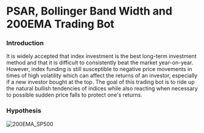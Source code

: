 # PSAR, Bollinger Band Width and 200EMA Trading Bot

### Introduction
It is widely accepted that index investment is the best long-term investment method and that it is difficult to consistently beat the market year-on-year. However, index funding is still susceptible to negative price movements in times of high volatility which can affect the returns of an investor, especially if a new investor bought at the top. The goal of this trading bot is to ride up the natural bullish tendencies of indices while also reacting when necessary to possible sudden price falls to protect one's returns.

### Hypothesis

![200EMA_SP500](https://raw.githubusercontent.com/wchia016/Trading-Bot-v1/master/image/200EMA_BB.png?token=APQA2ZXIEMCD746XJJJGTQC6YYPQ4)
